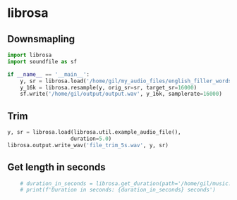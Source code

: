 # librosa

## Downsmapling
```python
import librosa
import soundfile as sf

if __name__ == '__main__':
    y, sr = librosa.load('/home/gil/my_audio_files/english_filler_words.mp3', sr=48000)
    y_16k = librosa.resample(y, orig_sr=sr, target_sr=16000)
    sf.write('/home/gil/output/output.wav', y_16k, samplerate=16000)
```

## Trim
```python
y, sr = librosa.load(librosa.util.example_audio_file(),
                    duration=5.0)
librosa.output.write_wav('file_trim_5s.wav', y, sr)
```

## Get length in seconds
```python
    # duration_in_seconds = librosa.get_duration(path='/home/gil/music.wav')
    # print(f'Duration in seconds: {duration_in_seconds} seconds')
```